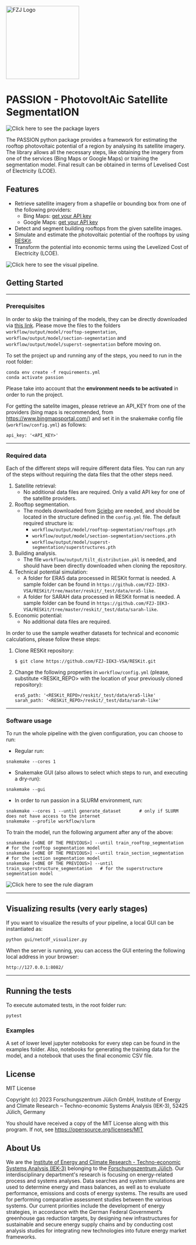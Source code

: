 <a href="https://www.fz-juelich.de/en/iek/iek-3"><img src="https://www.fz-juelich.de/static/media/Logo.2ceb35fc.svg" alt="FZJ Logo" width="200px"></a>

# PASSION - PhotovoltAic Satellite SegmentatION

![Click here to see the package layers](https://jugit.fz-juelich.de/iek-3/groups/data-and-model-integration/patil/pueblas/passion/-/blob/master/assets/layers.png)

The PASSION python package provides a framework for estimating the rooftop photovoltaic potential of a region by analysing its satellite imagery. The library allows all the necessary steps, like obtaining the
imagery from one of the services (Bing Maps or Google Maps) or training the segmentation model.
Final result can be obtained in terms of Levelised Cost of Electricity (LCOE).

## Features
* Retrieve satellite imagery from a shapefile or bounding box from one of the following providers:
  * Bing Maps: [get your API key](https://www.bingmapsportal.com/)
  * Google Maps: [get your API key](https://developers.google.com/maps)
* Detect and segment building rooftops from the given satellite images.
* Simulate and estimate the photovoltaic potential of the rooftops by using [RESKit](https://github.com/FZJ-IEK3-VSA/RESKit).
* Transform the potential into economic terms using the Levelized Cost of Electricity (LCOE).

![Click here to see the visual pipeline.](https://jugit.fz-juelich.de/iek-3/groups/data-and-model-integration/patil/pueblas/passion/-/blob/master/assets/full_process.gif)

## Getting Started

---

### Prerequisites

In order to skip the training of the models, they can be directly downloaded via [this link](https://doi.org/10.5281/zenodo.7886980). Please move the files to the folders `workflow/output/model/rooftop-segmentation`, `workflow/output/model/section-segmentation` and `workflow/output/model/superst-segmentation` before moving on.

To set the project up and running any of the steps, you need to run in the root folder:

```
conda env create -f requirements.yml
conda activate passion
```

Please take into account that the **environment needs to be activated** in order to run the project.

For getting the satelite images, please retrieve an API_KEY from one of the providers (bing maps is recommended, from https://www.bingmapsportal.com/) and set it in the snakemake config file (`workflow/config.yml`) as follows:
```
api_key: '<API_KEY>'
```

---

### Required data

Each of the different steps will require different data files. You can run any of the steps without requiring the data files that the other steps need.

1. Satellite retrieval:
   * No additional data files are required. Only a valid API key for one of the satellite providers.
2. Rooftop segmentation.
   * The models downloaded from [Sciebo](https://fz-juelich.sciebo.de/s/XsKThEaYnTotkbm) are needed, and should be located in the structure defined in the `config.yml` file. The default required structure is:
     * `workflow/output/model/rooftop-segmentation/rooftops.pth`
     * `workflow/output/model/section-segmentation/sections.pth`
     * `workflow/output/model/superst-segmentation/superstructures.pth`
3. Building analysis.
   * The file `workflow/output/tilt_distribution.pkl` is needed, and should have been directly downloaded when cloning the repository.
4. Technical potential simulation:
   * A folder for ERA5 data processed in RESKit format is needed. A sample folder can be found in `https://github.com/FZJ-IEK3-VSA/RESKit/tree/master/reskit/_test/data/era5-like`.
   * A folder for SARAH data processed in RESKit format is needed. A sample folder can be found in `https://github.com/FZJ-IEK3-VSA/RESKit/tree/master/reskit/_test/data/sarah-like`.
5. Economic potential:
   * No additional data files are required.


In order to use the sample weather datasets for technical and economic calculations, please follow these steps:
1. Clone RESKit repository:
   ```
   $ git clone https://github.com/FZJ-IEK3-VSA/RESKit.git
   ```
2. Change the following properties in `workflow/config.yml` (please, substitute <RESKit_REPO> with the location of your previously cloned repository):
   ```
   era5_path: '<RESKit_REPO>/reskit/_test/data/era5-like' 
   sarah_path: '<RESKit_REPO>/reskit/_test/data/sarah-like' 
   ```

---

### Software usage

To run the whole pipeline with the given configuration, you can choose to run:

* Regular run:

```
snakemake --cores 1
```

* Snakemake GUI (also allows to select which steps to run, and executing a dry-run):

```
snakemake --gui
```

* In order to run passion in a SLURM environment, run:

```
snakemake --cores 1 --until generate_dataset       # only if SLURM does not have access to the internet
snakemake --profile workflow/slurm
```

To train the model, run the following argument after any of the above:
```
snakemake [<ONE OF THE PREVIOUS>] --until train_rooftop_segmentation   # for the rooftop segmentation model
snakemake [<ONE OF THE PREVIOUS>] --until train_section_segmentation   # for the section segmentation model
snakemake [<ONE OF THE PREVIOUS>] --until train_superstructure_segmentation   # for the superstructure segmentation model
```

![Click here to see the rule diagram](https://jugit.fz-juelich.de/iek-3/groups/data-and-model-integration/patil/pueblas/passion/-/blob/master/assets/rules.png)

---

## Visualizing results (very early stages)

If you want to visualize the results of your pipeline, a local GUI can be instantiated as:

`
python gui/netcdf_visualizer.py
`

When the server is running, you can access the GUI entering the following local address in your browser:

`
http://127.0.0.1:8082/
`


---

## Running the tests

To execute automated tests, in the root folder run:

```
pytest
```

### Examples

A set of lower level jupyter notebooks for every step can be found in the examples folder. Also, notebooks for generating the training data for the model, and a notebook that uses the final economic CSV file.

## License

MIT License

Copyright (c) 2023 Forschungszentrum Jülich GmbH, Institute of Energy and Climate Research – Techno-economic Systems Analysis (IEK-3), 52425 Jülich, Germany

You should have received a copy of the MIT License along with this program.
If not, see https://opensource.org/licenses/MIT

## About Us

We are the [Institute of Energy and Climate Research - Techno-economic Systems Analysis (IEK-3)](https://www.fz-juelich.de/en/iek/iek-3) belonging to the [Forschungszentrum Jülich](https://www.fz-juelich.de/en). Our interdisciplinary department's research is focusing on energy-related process and systems analyses. Data searches and system simulations are used to determine energy and mass balances, as well as to evaluate performance, emissions and costs of energy systems. The results are used for performing comparative assessment studies between the various systems. Our current priorities include the development of energy strategies, in accordance with the German Federal Government’s greenhouse gas reduction targets, by designing new infrastructures for sustainable and secure energy supply chains and by conducting cost analysis studies for integrating new technologies into future energy market frameworks.
